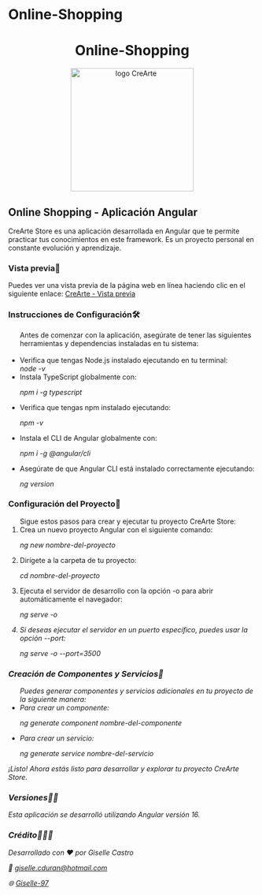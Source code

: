 # Online-Shopping

<h1 align="center">Online-Shopping</h1>

<p align="center">
  <img src="https://github.com/Giselle-97/CreArte-Store/assets/131615505/01799f72-bd17-499e-b0e0-158c964b4cdb" alt="logo CreArte" width="250px">
</p>

<h2>Online Shopping - Aplicación Angular</h2>
CreArte Store es una aplicación desarrollada en Angular que te permite practicar tus conocimientos en este framework. Es un proyecto personal en constante evolución y aprendizaje.

<h3>Vista previa👀</h3>
Puedes ver una vista previa de la página web en línea haciendo clic en el siguiente enlace:
<a href="https://giselle-97.github.io/CreArte-Store/">CreArte - Vista previa</a>

<h3>Instrucciones de Configuración🛠️</h3>
<ul>Antes de comenzar con la aplicación, asegúrate de tener las siguientes herramientas y dependencias instaladas en tu sistema:
</br></br>
<li>Verifica que tengas Node.js instalado ejecutando en tu terminal:</br>
  <i>node -v</i></li>

<li>Instala TypeScript globalmente con:
  
  <i>npm i -g typescript</i></li>

<li>Verifica que tengas npm instalado ejecutando:
  
<i>npm -v</i></li>

<li>Instala el CLI de Angular globalmente con:
  
<i>npm i -g @angular/cli</i></li>

<li>Asegúrate de que Angular CLI está instalado correctamente ejecutando:
  
  <i>ng version</i></li>
</ul>

<h3>Configuración del Proyecto🚀</h3>
<ol>Sigue estos pasos para crear y ejecutar tu proyecto CreArte Store:

<li>Crea un nuevo proyecto Angular con el siguiente comando:
  
<i>ng new nombre-del-proyecto</i></li>

<li>Dirígete a la carpeta de tu proyecto:
  
<i>cd nombre-del-proyecto</i></li>

<li>Ejecuta el servidor de desarrollo con la opción -o para abrir automáticamente el navegador:
  
<i>ng serve -o<i></li>

<li>Si deseas ejecutar el servidor en un puerto específico, puedes usar la opción --port:
  
<i>ng serve -o --port=3500<i></li>
</ol>
  
<h3>Creación de Componentes y Servicios🧩</h3>
<ul>Puedes generar componentes y servicios adicionales en tu proyecto de la siguiente manera:

<li>Para crear un componente:
  
ng generate component nombre-del-componente</li>

<li>Para crear un servicio:
  
ng generate service nombre-del-servicio</li>
</ul>
<p>¡Listo! Ahora estás listo para desarrollar y explorar tu proyecto CreArte Store.</p>

<h3>Versiones🧙‍♂️</h3>
<p>Esta aplicación se desarrolló utilizando Angular versión 16.</p>

<h3>Crédito🙋🏻‍♀️</h3>
Desarrollado con ❤️ por Giselle Castro

📩 [giselle.cduran@hotmail.com](mailto:giselle.cduran@hotmail.com)

🌐 [Giselle-97](https://github.com/Giselle-97)
